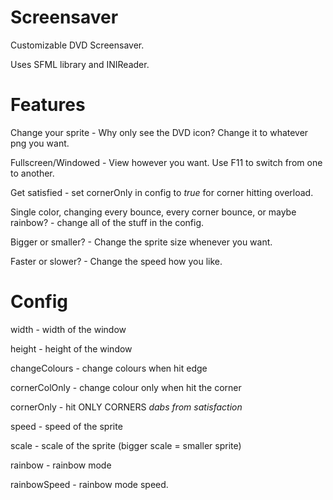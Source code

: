 # Screensaver
Customizable DVD Screensaver.

Uses SFML library and INIReader.

# Features
Change your sprite - Why only see the DVD icon? Change it to whatever png you want.

Fullscreen/Windowed - View however you want. Use F11 to switch from one to another.

Get satisfied - set cornerOnly in config to *true* for corner hitting overload.

Single color, changing every bounce, every corner bounce, or maybe rainbow? - change all of the stuff in the config.

Bigger or smaller? - Change the sprite size whenever you want.

Faster or slower? - Change the speed how you like.


# Config
width - width of the window

height - height of the window

changeColours - change colours when hit edge

cornerColOnly - change colour only when hit the corner

cornerOnly - hit ONLY CORNERS *dabs from satisfaction*

speed - speed of the sprite

scale - scale of the sprite (bigger scale = smaller sprite)

rainbow - rainbow mode

rainbowSpeed - rainbow mode speed.


